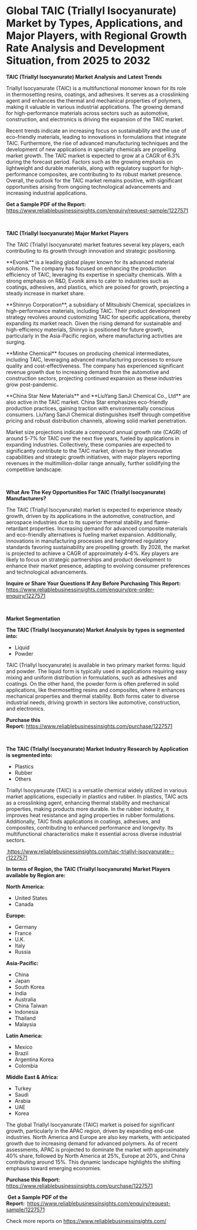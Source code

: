 <p><h1>Global TAIC (Triallyl Isocyanurate) Market by Types, Applications, and Major Players, with Regional Growth Rate Analysis and Development Situation, from 2025 to 2032</h1></p><p><strong>TAIC (Triallyl Isocyanurate) Market Analysis and Latest Trends</strong></p>
<p><p>Triallyl Isocyanurate (TAIC) is a multifunctional monomer known for its role in thermosetting resins, coatings, and adhesives. It serves as a crosslinking agent and enhances the thermal and mechanical properties of polymers, making it valuable in various industrial applications. The growing demand for high-performance materials across sectors such as automotive, construction, and electronics is driving the expansion of the TAIC market. </p><p>Recent trends indicate an increasing focus on sustainability and the use of eco-friendly materials, leading to innovations in formulations that integrate TAIC. Furthermore, the rise of advanced manufacturing techniques and the development of new applications in specialty chemicals are propelling market growth. The TAIC market is expected to grow at a CAGR of 6.3% during the forecast period. Factors such as the growing emphasis on lightweight and durable materials, along with regulatory support for high-performance composites, are contributing to its robust market presence. Overall, the outlook for the TAIC market remains positive, with significant opportunities arising from ongoing technological advancements and increasing industrial applications.</p></p>
<p><strong>Get a Sample PDF of the Report:&nbsp;</strong> <a href="https://www.reliablebusinessinsights.com/enquiry/request-sample/1227571?utm_campaign=2252&utm_medium=2&utm_source=Github&utm_content=ia&utm_term=02022025&utm_id=taic-triallyl-isocyanurate">https://www.reliablebusinessinsights.com/enquiry/request-sample/1227571</a></p>
<p>&nbsp;</p>
<p><strong>TAIC (Triallyl Isocyanurate) Major Market Players</strong></p>
<p><p>The TAIC (Triallyl Isocyanurate) market features several key players, each contributing to its growth through innovation and strategic positioning.</p><p>**Evonik** is a leading global player known for its advanced material solutions. The company has focused on enhancing the production efficiency of TAIC, leveraging its expertise in specialty chemicals. With a strong emphasis on R&D, Evonik aims to cater to industries such as coatings, adhesives, and plastics, which are poised for growth, projecting a steady increase in market share.</p><p>**Shinryo Corporation**, a subsidiary of Mitsubishi Chemical, specializes in high-performance materials, including TAIC. Their product development strategy revolves around customizing TAIC for specific applications, thereby expanding its market reach. Given the rising demand for sustainable and high-efficiency materials, Shinryo is positioned for future growth, particularly in the Asia-Pacific region, where manufacturing activities are surging.</p><p>**Minhe Chemical** focuses on producing chemical intermediates, including TAIC, leveraging advanced manufacturing processes to ensure quality and cost-effectiveness. The company has experienced significant revenue growth due to increasing demand from the automotive and construction sectors, projecting continued expansion as these industries grow post-pandemic.</p><p>**China Star New Materials** and **LiuYang SanJi Chemical Co., Ltd** are also active in the TAIC market. China Star emphasizes eco-friendly production practices, gaining traction with environmentally conscious consumers. LiuYang SanJi Chemical distinguishes itself through competitive pricing and robust distribution channels, allowing solid market penetration.</p><p>Market size projections indicate a compound annual growth rate (CAGR) of around 5-7% for TAIC over the next five years, fueled by applications in expanding industries. Collectively, these companies are expected to significantly contribute to the TAIC market, driven by their innovative capabilities and strategic growth initiatives, with major players reporting revenues in the multimillion-dollar range annually, further solidifying the competitive landscape.</p></p>
<p>&nbsp;</p>
<p><strong>What Are The Key Opportunities For TAIC (Triallyl Isocyanurate) Manufacturers?</strong></p>
<p><p>The TAIC (Triallyl Isocyanurate) market is expected to experience steady growth, driven by its applications in the automotive, construction, and aerospace industries due to its superior thermal stability and flame-retardant properties. Increasing demand for advanced composite materials and eco-friendly alternatives is fueling market expansion. Additionally, innovations in manufacturing processes and heightened regulatory standards favoring sustainability are propelling growth. By 2028, the market is projected to achieve a CAGR of approximately 4–6%. Key players are likely to focus on strategic partnerships and product development to enhance their market presence, adapting to evolving consumer preferences and technological advancements.</p></p>
<p><strong>Inquire or Share Your Questions If Any Before Purchasing This Report:</strong> <a href="https://www.reliablebusinessinsights.com/enquiry/pre-order-enquiry/1227571?utm_campaign=2252&utm_medium=2&utm_source=Github&utm_content=ia&utm_term=02022025&utm_id=taic-triallyl-isocyanurate">https://www.reliablebusinessinsights.com/enquiry/pre-order-enquiry/1227571</a></p>
<p>&nbsp;</p>
<p><strong>Market Segmentation</strong></p>
<p><strong>The TAIC (Triallyl Isocyanurate) Market Analysis by types is segmented into:</strong></p>
<p><ul><li>Liquid</li><li>Powder</li></ul></p>
<p><p>TAIC (Triallyl Isocyanurate) is available in two primary market forms: liquid and powder. The liquid form is typically used in applications requiring easy mixing and uniform distribution in formulations, such as adhesives and coatings. On the other hand, the powder form is often preferred in solid applications, like thermosetting resins and composites, where it enhances mechanical properties and thermal stability. Both forms cater to diverse industrial needs, driving growth in sectors like automotive, construction, and electronics.</p></p>
<p><strong>Purchase this Report:&nbsp;</strong><a href="https://www.reliablebusinessinsights.com/purchase/1227571?utm_campaign=2252&utm_medium=2&utm_source=Github&utm_content=ia&utm_term=02022025&utm_id=taic-triallyl-isocyanurate">https://www.reliablebusinessinsights.com/purchase/1227571</a></p>
<p>&nbsp;</p>
<p><strong>The TAIC (Triallyl Isocyanurate) Market Industry Research by Application is segmented into:</strong></p>
<p><ul><li>Plastics</li><li>Rubber</li><li>Others</li></ul></p>
<p><p>Triallyl Isocyanurate (TAIC) is a versatile chemical widely utilized in various market applications, especially in plastics and rubber. In plastics, TAIC acts as a crosslinking agent, enhancing thermal stability and mechanical properties, making products more durable. In the rubber industry, it improves heat resistance and aging properties in rubber formulations. Additionally, TAIC finds applications in coatings, adhesives, and composites, contributing to enhanced performance and longevity. Its multifunctional characteristics make it essential across diverse industrial sectors.</p></p>
<p><a href="https://www.reliablebusinessinsights.com/taic-triallyl-isocyanurate--r1227571?utm_campaign=2252&utm_medium=2&utm_source=Github&utm_content=ia&utm_term=02022025&utm_id=taic-triallyl-isocyanurate">&nbsp;https://www.reliablebusinessinsights.com/taic-triallyl-isocyanurate--r1227571</a></p>
<p><strong>In terms of Region, the TAIC (Triallyl Isocyanurate) Market Players available by Region are:</strong></p>
<p>
    <p> <strong> North America: </strong>
        <ul>
            <li>United States</li>
            <li>Canada</li>
        </ul>
        </p> 
    <p> <strong> Europe: </strong>
        <ul>
            <li>Germany</li>
            <li>France</li>
            <li>U.K.</li>
            <li>Italy</li>
            <li>Russia</li>
        </ul>
        </p> 
    <p> <strong> Asia-Pacific: </strong>
        <ul>
            <li>China</li>
            <li>Japan</li>
            <li>South Korea</li>
            <li>India</li>
            <li>Australia</li>
            <li>China Taiwan</li>
            <li>Indonesia</li>
            <li>Thailand</li>
            <li>Malaysia</li>
        </ul>
        </p> 
    <p> <strong> Latin America: </strong>
        <ul>
            <li>Mexico</li>
            <li>Brazil</li>
            <li>Argentina Korea</li>
            <li>Colombia</li>
        </ul>
        </p> 
    <p> <strong> Middle East & Africa: </strong>
        <ul>
            <li>Turkey</li>
            <li>Saudi</li>
            <li>Arabia</li>
            <li>UAE</li>
            <li>Korea</li>
        </ul>
    </p>
    </p>
<p><p>The global Triallyl Isocyanurate (TAIC) market is poised for significant growth, particularly in the APAC region, driven by expanding end-use industries. North America and Europe are also key markets, with anticipated growth due to increasing demand for advanced polymers. As of recent assessments, APAC is projected to dominate the market with approximately 40% share, followed by North America at 25%, Europe at 20%, and China contributing around 15%. This dynamic landscape highlights the shifting emphasis toward emerging economies.</p></p>
<p><strong>Purchase this Report: </strong><a href="https://www.reliablebusinessinsights.com/purchase/1227571?utm_campaign=2252&utm_medium=2&utm_source=Github&utm_content=ia&utm_term=02022025&utm_id=taic-triallyl-isocyanurate">https://www.reliablebusinessinsights.com/purchase/1227571</a></p>
<p>&nbsp;<strong>Get a Sample PDF of the Report:&nbsp;&nbsp;</strong><a href="https://www.reliablebusinessinsights.com/enquiry/request-sample/1227571?utm_campaign=2252&utm_medium=2&utm_source=Github&utm_content=ia&utm_term=02022025&utm_id=taic-triallyl-isocyanurate">https://www.reliablebusinessinsights.com/enquiry/request-sample/1227571</a></p>
<p><strong></strong></p>
<p>Check more reports on <a href="https://www.reliablebusinessinsights.com/?utm_campaign=2252&utm_medium=2&utm_source=Github&utm_content=ia&utm_term=02022025&utm_id=taic-triallyl-isocyanurate">https://www.reliablebusinessinsights.com/</a></p>